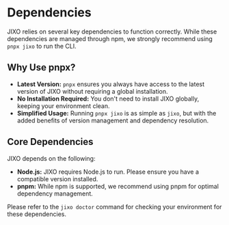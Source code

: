 # Dependencies

JIXO relies on several key dependencies to function correctly. While these dependencies are managed through npm, we strongly recommend using `pnpx jixo` to run the CLI.

## Why Use pnpx?

- **Latest Version:** `pnpx` ensures you always have access to the latest version of JIXO without requiring a global installation.
- **No Installation Required:** You don't need to install JIXO globally, keeping your environment clean.
- **Simplified Usage:** Running `pnpx jixo` is as simple as `jixo`, but with the added benefits of version management and dependency resolution.

## Core Dependencies

JIXO depends on the following:

- **Node.js:** JIXO requires Node.js to run. Please ensure you have a compatible version installed.
- **pnpm:** While npm is supported, we recommend using pnpm for optimal dependency management.

Please refer to the `jixo doctor` command for checking your environment for these dependencies.